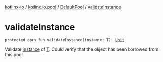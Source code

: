 [kotlinx-io](../../index.md) / [kotlinx.io.pool](../index.md) / [DefaultPool](index.md) / [validateInstance](./validate-instance.md)

# validateInstance

`protected open fun validateInstance(instance: T): `[`Unit`](https://kotlinlang.org/api/latest/jvm/stdlib/kotlin/-unit/index.html)

Validate [instance](validate-instance.md#kotlinx.io.pool.DefaultPool$validateInstance(kotlinx.io.pool.DefaultPool.T)/instance) of [T](index.md#T). Could verify that the object has been borrowed from this pool

